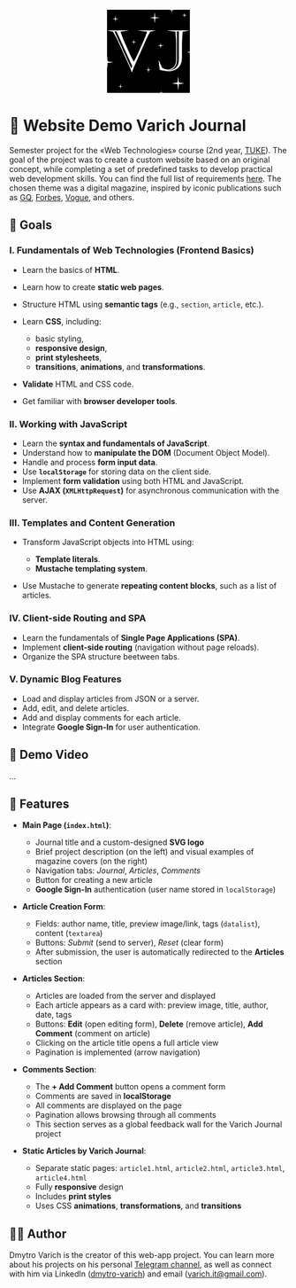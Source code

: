 <p align="center">
  <img src="assets/vjlogo.png" width="150" alt="Varich Journal Logo" />
</p>

# 📰 Website Demo Varich Journal

Semester project for the «Web Technologies» course (2nd year, [TUKE](https://www.tuke.sk/)). The goal of the project was to create a custom website based on an original concept, while completing a set of predefined tasks to develop practical web development skills. You can find the full list of requirements [here](https://peter.bednar.website.tuke.sk/awt/). The chosen theme was a digital magazine, inspired by iconic publications such as [GQ](https://www.gq.com/), [Forbes](https://www.forbes.com/), [Vogue](https://www.vogue.com/), and others.

## 🎯 Goals
### I. Fundamentals of Web Technologies (Frontend Basics)

* Learn the basics of **HTML**.
* Learn how to create **static web pages**.
* Structure HTML using **semantic tags** (e.g., `section`, `article`, etc.).
* Learn **CSS**, including:

  * basic styling,
  * **responsive design**,
  * **print stylesheets**,
  * **transitions**, **animations**, and **transformations**.
* **Validate** HTML and CSS code.
* Get familiar with **browser developer tools**.

### II. Working with JavaScript 
* Learn the **syntax and fundamentals of JavaScript**.
* Understand how to **manipulate the DOM** (Document Object Model).
* Handle and process **form input data**.
* Use **`localStorage`** for storing data on the client side.
* Implement **form validation** using both HTML and JavaScript.
* Use **AJAX (`XMLHttpRequest`)** for asynchronous communication with the server.

### III. Templates and Content Generation

* Transform JavaScript objects into HTML using:

  * **Template literals**.
  * **Mustache templating system**.

* Use Mustache to generate **repeating content blocks**, such as a list of articles.

### IV. Client-side Routing and SPA

* Learn the fundamentals of **Single Page Applications (SPA)**.
* Implement **client-side routing** (navigation without page reloads).
* Organize the SPA structure beetween tabs.

### V. Dynamic Blog Features

* Load and display articles from JSON or a server.
* Add, edit, and delete articles.
* Add and display comments for each article.
* Integrate **Google Sign-In** for user authentication.
 
## 🎥 Demo Video
...

## 🚀 Features

- **Main Page (`index.html`)**:
  - Journal title and a custom-designed **SVG logo**
  - Brief project description (on the left) and visual examples of magazine covers (on the right)
  - Navigation tabs: *Journal*, *Articles*, *Comments*
  - Button for creating a new article
  - **Google Sign-In** authentication (user name stored in `localStorage`)

- **Article Creation Form**:
  - Fields: author name, title, preview image/link, tags (`datalist`), content (`textarea`)
  - Buttons: *Submit* (send to server), *Reset* (clear form)
  - After submission, the user is automatically redirected to the **Articles** section

- **Articles Section**:
  - Articles are loaded from the server and displayed
  - Each article appears as a card with: preview image, title, author, date, tags
  - Buttons: **Edit** (open editing form), **Delete** (remove article), **Add Comment** (comment on article)
  - Clicking on the article title opens a full article view
  - Pagination is implemented (arrow navigation)

- **Comments Section**:
  - The **+ Add Comment** button opens a comment form
  - Comments are saved in **localStorage**
  - All comments are displayed on the page
  - Pagination allows browsing through all comments
  - This section serves as a global feedback wall for the Varich Journal project

- **Static Articles by Varich Journal**:
  - Separate static pages: `article1.html`, `article2.html`, `article3.html`, `article4.html`
  - Fully **responsive** design
  - Includes **print styles**
  - Uses CSS **animations**, **transformations**, and **transitions**


## 🧑🏻 Author 
Dmytro Varich is the creator of this web-app project. You can learn more about his projects on his personal [Telegram channel](https://t.me/varich_channel), as well as connect with him via LinkedIn ([dmytro-varich](https://www.linkedin.com/in/dmytro-varich/)) and email (varich.it@gmail.com).
